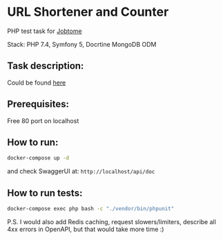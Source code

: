 # URL Shortener and Counter
PHP test task for [Jobtome](https://jobtome.com/)

Stack: PHP 7.4, Symfony 5, Docrtine MongoDB ODM

## Task description:
Could be found [here](TASK.md)

## Prerequisites:
Free 80 port on localhost

## How to run:
```bash
docker-compose up -d
```
and check SwaggerUI at: `http://localhost/api/doc`

## How to run tests:
```bash
docker-compose exec php bash -c "./vendor/bin/phpunit"
```

P.S. I would also add Redis caching, request slowers/limiters, describe all 4xx errors in OpenAPI, but that would take more time :)

